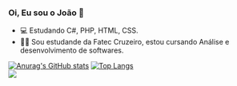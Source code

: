 ### Oi, Eu sou o João 👋

- 💻 Estudando C#, PHP, HTML, CSS.
- 🧑🏼 Sou estudande da Fatec Cruzeiro, estou cursando Análise e desenvolvimento de softwares.

[![Anurag's GitHub stats](https://github-readme-stats.vercel.app/api?username=JRC-Capucho&theme=vision-friendly-dark&count_private=true&show_icons=true&locale=pt-BR)](https://github.com/JRC-Capucho)
[![Top Langs](https://github-readme-stats.vercel.app/api/top-langs/?username=JRC-Capucho&theme=vision-friendly-dark&layout=compact)](https://github.com/JRC-Capucho)
<br>
<a href="https://www.linkedin.com/in/jo%C3%A3o-roberto-c-capucho-545054236" target="_blank"><img src="https://img.shields.io/badge/LinkedIn-0077B5?style=for-the-badge&logo=linkedin&logoColor=white" target="_blank"></a>
